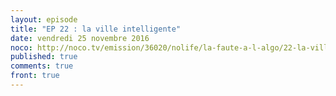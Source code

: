 ```yaml
---
layout: episode
title: "EP 22 : la ville intelligente"
date: vendredi 25 novembre 2016
noco: http://noco.tv/emission/36020/nolife/la-faute-a-l-algo/22-la-ville-intelligente
published: true
comments: true
front: true
---
```

